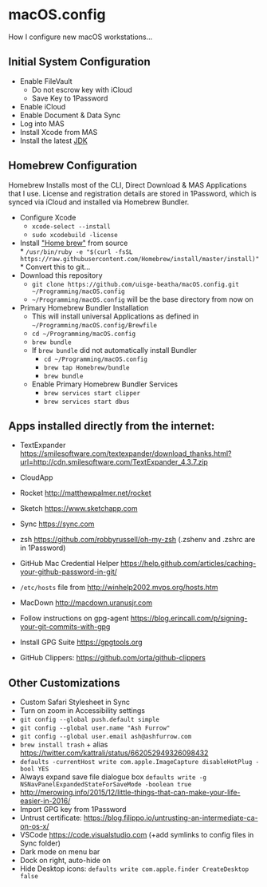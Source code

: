 # macOS.config
How I configure new macOS workstations...

## Initial System Configuration
* Enable FileVault
    * Do not escrow key with iCloud
    * Save Key to 1Password
* Enable iCloud
* Enable Document & Data Sync
* Log into MAS
* Install Xcode from MAS
* Install the latest [JDK](http://www.oracle.com/technetwork/java/javase/downloads/index-jsp-138363.html)

## Homebrew Configuration
Homebrew Installs most of the CLI, Direct Download & MAS Applications that I use. License and registration details are stored in 1Password, which is synced via iCloud and installed via Homebrew Bundler.

* Configure Xcode
    * `xcode-select --install`
    * `sudo xcodebuild -license`
* Install ["Home brew"](http://brew.sh) from source   
		* `/usr/bin/ruby -e "$(curl -fsSL https://raw.githubusercontent.com/Homebrew/install/master/install)"`
        * Convert this to git...
* Download this repository
    * `git clone https://github.com/uisge-beatha/macOS.config.git ~/Programming/macOS.config`
    * `~/Programming/macOS.config` will be the base directory from now on
* Primary Homebrew Bundler Installation
    * This will install universal Applications as defined in `~/Programming/macOS.config/Brewfile`
    * `cd ~/Programming/macOS.config`
    * `brew bundle`
    * If `brew bundle` did not automatically install Bundler
        * `cd ~/Programming/macOS.config`
        * `brew tap Homebrew/bundle`
        * `brew bundle`
    * Enable Primary Homebrew Bundler Services
        * `brew services start clipper`
        * `brew services start dbus`


## Apps installed directly from the internet:
* TextExpander https://smilesoftware.com/textexpander/download_thanks.html?url=http://cdn.smilesoftware.com/TextExpander_4.3.7.zip


* CloudApp
* Rocket http://matthewpalmer.net/rocket
* Sketch https://www.sketchapp.com
* Sync https://sync.com
* zsh https://github.com/robbyrussell/oh-my-zsh (.zshenv and .zshrc are in 1Password)
* GitHub Mac Credential Helper https://help.github.com/articles/caching-your-github-password-in-git/


* `/etc/hosts` file from http://winhelp2002.mvps.org/hosts.htm
* MacDown http://macdown.uranusjr.com
* Follow instructions on gpg-agent https://blog.erincall.com/p/signing-your-git-commits-with-gpg
* Install GPG Suite https://gpgtools.org 
* GitHub Clippers: https://github.com/orta/github-clippers

## Other Customizations

* Custom Safari Stylesheet in Sync
* Turn on zoom in Accessibility settings
* `git config --global push.default simple`
* `git config --global user.name "Ash Furrow"`
* `git config --global user.email ash@ashfurrow.com`
* `brew install trash` + alias https://twitter.com/kattrali/status/662052949326098432
* `defaults -currentHost write com.apple.ImageCapture disableHotPlug -bool YES`
* Always expand save file dialogue box `defaults write -g NSNavPanelExpandedStateForSaveMode -boolean true`
* http://merowing.info/2015/12/little-things-that-can-make-your-life-easier-in-2016/
* Import GPG key from 1Password
* Untrust certificate: https://blog.filippo.io/untrusting-an-intermediate-ca-on-os-x/ 
* VSCode https://code.visualstudio.com (+add symlinks to config files in Sync folder)
* Dark mode on menu bar
* Dock on right, auto-hide on
* Hide Desktop icons: `defaults write com.apple.finder CreateDesktop false`
